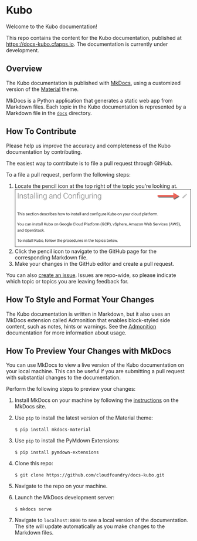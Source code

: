 # Kubo

Welcome to the Kubo documentation!

This repo contains the content for the Kubo documentation, published at https://docs-kubo.cfapps.io. The documentation is currently under development.

## Overview

The Kubo documentation is published with [MkDocs](http://www.mkdocs.org/), using a customized version of the [Material](https://github.com/squidfunk/mkdocs-material) theme.

MkDocs is a Python application that generates a static web app from Markdown files. Each topic in the Kubo documentation is represented by a Markdown file in the [`docs`](https://github.com/cloudfoundry/docs-kubo/tree/master/docs) directory.

## How To Contribute

Please help us improve the accuracy and completeness of the Kubo documentation by contributing.

The easiest way to contribute is to file a pull request through GitHub.

To a file a pull request, perform the following steps:

1. Locate the pencil icon at the top right of the topic you're looking at.
	![](readme.png)
1. Click the pencil icon to navigate to the GitHub page for the corresponding Markdown file.
1. Make your changes in the GitHub editor and create a pull request.

You can also [create an issue](https://github.com/cloudfoundry/docs-kubo/issues/new). Issues are repo-wide, so please indicate which topic or topics you are leaving feedback for.

## How To Style and Format Your Changes

The Kubo documentation is written in Markdown, but it also uses an MkDocs extension called Admonition that enables block-styled side content, such as notes, hints or warnings. See the [Admonition](https://squidfunk.github.io/mkdocs-material/extensions/admonition/) documentation for more information about usage.

## How To Preview Your Changes with MkDocs

You can use MkDocs to view a live version of the Kubo documentation on your local machine. This can be useful if you are submitting a pull request with substantial changes to the documentation.

Perform the following steps to preview your changes:

1. Install MkDocs on your machine by following the [instructions](http://www.mkdocs.org/#installation) on the MkDocs site.
1. Use `pip` to install the latest version of the Material theme:

	`$ pip install mkdocs-material`
	
1. Use `pip` to install the PyMdown Extensions:

	`$ pip install pymdown-extensions`
	
1. Clone this repo:

	`$ git clone https://github.com/cloudfoundry/docs-kubo.git`
	
1. Navigate to the repo on your machine.
1. Launch the MkDocs development server:

	`$ mkdocs serve`
	
1. Navigate to `localhost:8000` to see a local version of the documentation. The site will update automatically as you make changes to the Markdown files.
